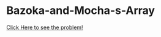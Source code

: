 # Bazoka-and-Mocha-s-Array
<a href="https://codeforces.com/problemset/problem/1975/A">Click Here to see the problem!</a>
